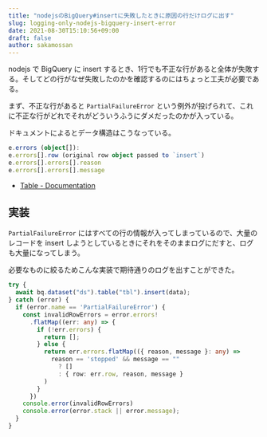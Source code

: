```yaml
---
title: "nodejsのBigQuery#insertに失敗したときに原因の行だけログに出す"
slug: logging-only-nodejs-bigquery-insert-error
date: 2021-08-30T15:10:56+09:00
draft: false
author: sakamossan
---
```


nodejs で BigQuery に insert するとき、1行でも不正な行があると全体が失敗する。そしてどの行がなぜ失敗したのかを確認するのにはちょっと工夫が必要である。

まず、不正な行があると `PartialFailureError` という例外が投げられて、これに不正な行がどれでそれがどういうふうにダメだったのかが入っている。

ドキュメントによるとデータ構造はこうなっている。

```ts
e.errors (object[]):
e.errors[].row (original row object passed to `insert`)
e.errors[].errors[].reason
e.errors[].errors[].message
```

- [Table - Documentation](https://googleapis.dev/nodejs/bigquery/latest/Table.html#insert-examples)


## 実装

`PartialFailureError` にはすべての行の情報が入ってしまっているので、大量のレコードを insert しようとしているときにそれをそのままログにだすと、ログも大量になってしまう。

必要なものに絞るためこんな実装で期待通りのログを出すことができた。

```ts
try {
  await bq.dataset("ds").table("tbl").insert(data);
} catch (error) {
  if (error.name == 'PartialFailureError') {
    const invalidRowErrors = error.errors!
      .flatMap((err: any) => {
        if (!err.errors) {
          return [];
        } else {
          return err.errors.flatMap(({ reason, message }: any) =>
            reason == 'stopped' && message == "" 
              ? [] 
              : { row: err.row, reason, message }
          )
        }
      })
    console.error(invalidRowErrors)
    console.error(error.stack || error.message);
  }
}
